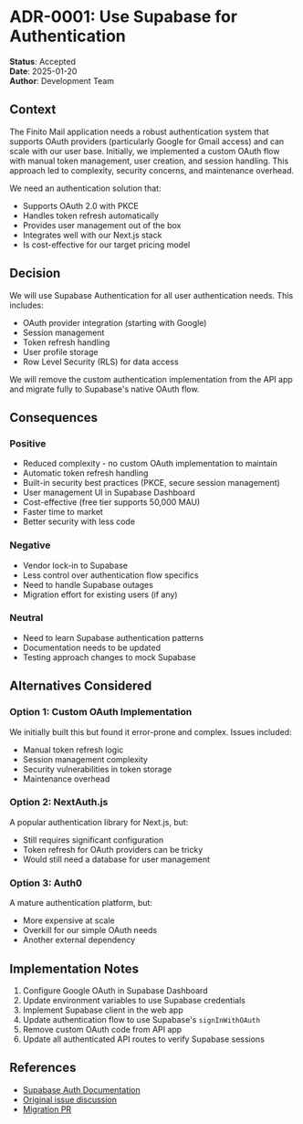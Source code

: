 # ADR-0001: Use Supabase for Authentication

**Status**: Accepted  
**Date**: 2025-01-20  
**Author**: Development Team

## Context

The Finito Mail application needs a robust authentication system that supports OAuth providers (particularly Google for Gmail access) and can scale with our user base. Initially, we implemented a custom OAuth flow with manual token management, user creation, and session handling. This approach led to complexity, security concerns, and maintenance overhead.

We need an authentication solution that:
- Supports OAuth 2.0 with PKCE
- Handles token refresh automatically
- Provides user management out of the box
- Integrates well with our Next.js stack
- Is cost-effective for our target pricing model

## Decision

We will use Supabase Authentication for all user authentication needs. This includes:
- OAuth provider integration (starting with Google)
- Session management
- Token refresh handling
- User profile storage
- Row Level Security (RLS) for data access

We will remove the custom authentication implementation from the API app and migrate fully to Supabase's native OAuth flow.

## Consequences

### Positive
- Reduced complexity - no custom OAuth implementation to maintain
- Automatic token refresh handling
- Built-in security best practices (PKCE, secure session management)
- User management UI in Supabase Dashboard
- Cost-effective (free tier supports 50,000 MAU)
- Faster time to market
- Better security with less code

### Negative
- Vendor lock-in to Supabase
- Less control over authentication flow specifics
- Need to handle Supabase outages
- Migration effort for existing users (if any)

### Neutral
- Need to learn Supabase authentication patterns
- Documentation needs to be updated
- Testing approach changes to mock Supabase

## Alternatives Considered

### Option 1: Custom OAuth Implementation
We initially built this but found it error-prone and complex. Issues included:
- Manual token refresh logic
- Session management complexity
- Security vulnerabilities in token storage
- Maintenance overhead

### Option 2: NextAuth.js
A popular authentication library for Next.js, but:
- Still requires significant configuration
- Token refresh for OAuth providers can be tricky
- Would still need a database for user management

### Option 3: Auth0
A mature authentication platform, but:
- More expensive at scale
- Overkill for our simple OAuth needs
- Another external dependency

## Implementation Notes

1. Configure Google OAuth in Supabase Dashboard
2. Update environment variables to use Supabase credentials
3. Implement Supabase client in the web app
4. Update authentication flow to use Supabase's `signInWithOAuth`
5. Remove custom OAuth code from API app
6. Update all authenticated API routes to verify Supabase sessions

## References

- [Supabase Auth Documentation](https://supabase.com/docs/guides/auth)
- [Original issue discussion](#authentication-implementation)
- [Migration PR](#supabase-auth-migration)